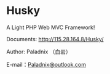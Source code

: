 # Husky
A Light PHP Web MVC Framework!

Documents: http://115.28.164.8/Husky/


Author: Paladnix （白岩）

E-mail：Paladnix@outlook.com

